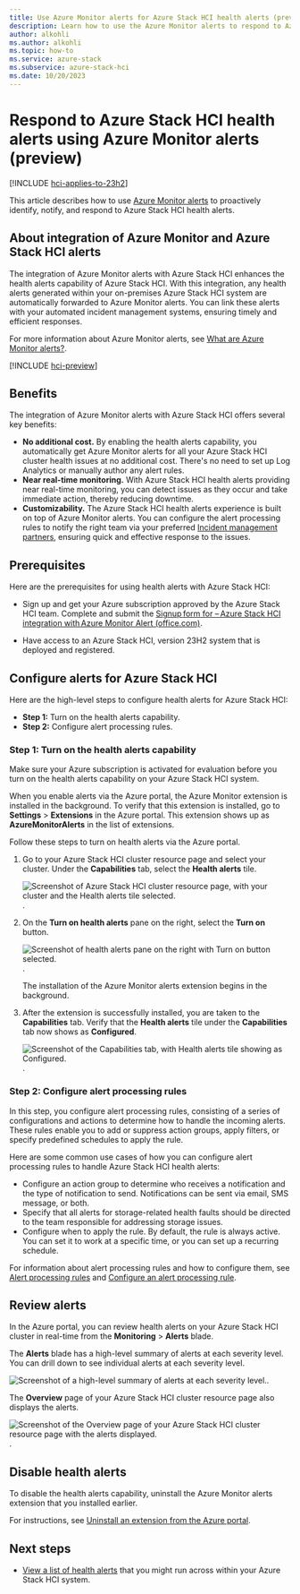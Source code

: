 ```yaml
---
title: Use Azure Monitor alerts for Azure Stack HCI health alerts (preview)
description: Learn how to use the Azure Monitor alerts to respond to Azure Stack HCI health alerts.(preview).
author: alkohli
ms.author: alkohli
ms.topic: how-to
ms.service: azure-stack
ms.subservice: azure-stack-hci
ms.date: 10/20/2023
---
```


# Respond to Azure Stack HCI health alerts using Azure Monitor alerts (preview)

[!INCLUDE [hci-applies-to-23h2](../../includes/hci-applies-to-23h2.md)]


This article describes how to use [Azure Monitor alerts](/azure/azure-monitor/alerts/alerts-overview) to proactively identify, notify, and respond to Azure Stack HCI health alerts.

## About integration of Azure Monitor and Azure Stack HCI alerts

The integration of Azure Monitor alerts with Azure Stack HCI enhances the health alerts capability of Azure Stack HCI. With this integration, any health alerts generated within your on-premises Azure Stack HCI system are automatically forwarded to Azure Monitor alerts. You can link these alerts with your automated incident management systems, ensuring timely and efficient responses.

For more information about Azure Monitor alerts, see [What are Azure Monitor alerts?](/azure/azure-monitor/alerts/alerts-overview).

[!INCLUDE [hci-preview](../../includes/hci-preview.md)]

## Benefits

The integration of Azure Monitor alerts with Azure Stack HCI offers several key benefits:

- **No additional cost.** By enabling the health alerts capability, you automatically get Azure Monitor alerts for all your Azure Stack HCI cluster health issues at no additional cost. There's no need to set up Log Analytics or manually author any alert rules.
- **Near real-time monitoring.** With Azure Stack HCI health alerts providing near real-time monitoring, you can detect issues as they occur and take immediate action, thereby reducing downtime.
- **Customizability.** The Azure Stack HCI health alerts experience is built on top of Azure Monitor alerts. You can configure the alert processing rules to notify the right team via your preferred [Incident management partners](/azure/azure-monitor/partners), ensuring quick and effective response to the issues.

## Prerequisites  

Here are the prerequisites for using health alerts with Azure Stack HCI:

- Sign up and get your Azure subscription approved by the Azure Stack HCI team. Complete and submit the [Signup form for – Azure Stack HCI integration with Azure Monitor Alert (office.com)](https://forms.office.com/Pages/ResponsePage.aspx?id=v4j5cvGGr0GRqy180BHbR9Xf3c44twZKtgcilg1x1slUQkhOVzNKQ1REUTVRMVNMTjlSNTBHTDdHWC4u).
<!--- [Register your Azure Stack HCI system with Azure](https://learn.microsoft.com/azure-stack/hci/deploy/register-with-azure?tabs=windows-admin-center) and [Arc-enable](https://learn.microsoft.com/azure-stack/hci/manage/manage-cluster-registration?tabs=windows-admin-center#enable-azure-arc-integration) it. -->
- Have access to an Azure Stack HCI, version 23H2 system that is deployed and registered. 


## Configure alerts for Azure Stack HCI

Here are the high-level steps to configure health alerts for Azure Stack HCI:

- **Step 1:** Turn on the health alerts capability.
- **Step 2:** Configure alert processing rules.

### Step 1: Turn on the health alerts capability

Make sure your Azure subscription is activated for evaluation before you turn on the health alerts capability on your Azure Stack HCI system.

When you enable alerts via the Azure portal, the Azure Monitor extension is installed in the background. To verify that this extension is installed, go to **Settings** > **Extensions** in the Azure portal. This extension shows up as **AzureMonitorAlerts** in the list of extensions.

Follow these steps to turn on health alerts via the Azure portal.


1. Go to your Azure Stack HCI cluster resource page and select your cluster. Under the **Capabilities** tab, select the **Health alerts** tile.

   ![Screenshot of Azure Stack HCI cluster resource page, with your cluster and the Health alerts tile selected.](./media/health-alerts-via-azure-monitor-alerts/alerts-tile-1.png).

2. On the **Turn on health alerts** pane on the right, select the **Turn on** button.  

   ![Screenshot of health alerts pane on the right with Turn on button selected.](./media/health-alerts-via-azure-monitor-alerts/turn-on-health-alerts-2.png).

   The installation of the Azure Monitor alerts extension begins in the background.

3. After the extension is successfully installed, you are taken to the **Capabilities** tab. Verify that the **Health alerts** tile under the **Capabilities** tab now shows as **Configured**.

   ![Screenshot of the Capabilities tab, with Health alerts tile showing as Configured.](./media/health-alerts-via-azure-monitor-alerts/health-alerts-are-configured-3.png).

### Step 2: Configure alert processing rules

In this step, you configure alert processing rules, consisting of a series of configurations and actions to determine how to handle the incoming alerts. These rules enable you to add or suppress action groups, apply filters, or specify predefined schedules to apply the rule.

Here are some common use cases of how you can configure alert processing rules to handle Azure Stack HCI health alerts:

- Configure an action group to determine who receives a notification and the type of notification to send. Notifications can be sent via email, SMS message, or both.
- Specify that all alerts for storage-related health faults should be directed to the team responsible for addressing storage issues.
- Configure when to apply the rule. By default, the rule is always active. You can set it to work at a specific time, or you can set up a recurring schedule.

For information about alert processing rules and how to configure them, see [Alert processing rules](/azure/azure-monitor/alerts/alerts-processing-rules?tabs=portal) and [Configure an alert processing rule](/azure/azure-monitor/alerts/alerts-processing-rules?tabs=portal#configure-an-alert-processing-rule).

## Review alerts

In the Azure portal, you can review health alerts on your Azure Stack HCI cluster in real-time from the **Monitoring** > **Alerts** blade.

The **Alerts** blade has a high-level summary of alerts at each severity level. You can drill down to see individual alerts at each severity level.

   ![Screenshot of a high-level summary of alerts at each severity level.](./media/health-alerts-via-azure-monitor-alerts/health-alerts-summary-4.png).

The **Overview** page of your Azure Stack HCI cluster resource page also displays the alerts.

   ![Screenshot of the Overview page of your Azure Stack HCI cluster resource page with the alerts displayed.](./media/health-alerts-via-azure-monitor-alerts/health-alerts-summary-5.png).

## Disable health alerts

To disable the health alerts capability, uninstall the Azure Monitor alerts extension that you installed earlier.

For instructions, see [Uninstall an extension from the Azure portal](./arc-extension-management.md#uninstall-an-extension).


## Next steps

- [View a list of health alerts](./health-service-faults.md) that you might run across within your Azure Stack HCI system.
